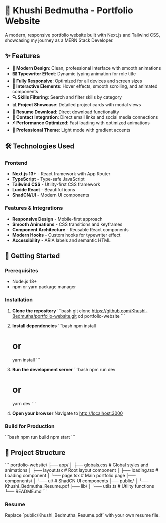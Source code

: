 # 🌟 Khushi Bedmutha - Portfolio Website

A modern, responsive portfolio website built with Next.js and Tailwind CSS, showcasing my journey as a MERN Stack Developer.

## ✨ Features

- **🎨 Modern Design**: Clean, professional interface with smooth animations
- **⌨️ Typewriter Effect**: Dynamic typing animation for role title
- **📱 Fully Responsive**: Optimized for all devices and screen sizes
- **🎯 Interactive Elements**: Hover effects, smooth scrolling, and animated components
- **🔍 Skills Filtering**: Search and filter skills by category
- **📊 Project Showcase**: Detailed project cards with modal views
- **📄 Resume Download**: Direct download functionality
- **📧 Contact Integration**: Direct email links and social media connections
- **⚡ Performance Optimized**: Fast loading with optimized animations
- **🌙 Professional Theme**: Light mode with gradient accents

## 🛠️ Technologies Used

### Frontend
- **Next.js 13+** - React framework with App Router
- **TypeScript** - Type-safe JavaScript
- **Tailwind CSS** - Utility-first CSS framework
- **Lucide React** - Beautiful icons
- **ShadCN/UI** - Modern UI components

### Features & Integrations
- **Responsive Design** - Mobile-first approach
- **Smooth Animations** - CSS transitions and keyframes
- **Component Architecture** - Reusable React components
- **Modern Hooks** - Custom hooks for typewriter effect
- **Accessibility** - ARIA labels and semantic HTML

## 🚀 Getting Started

### Prerequisites
- Node.js 18+ 
- npm or yarn package manager

### Installation

1. **Clone the repository**
   \`\`\`bash
   git clone https://github.com/Khushi-Bedmutha/portfolio-website.git
   cd portfolio-website
   \`\`\`

2. **Install dependencies**
   \`\`\`bash
   npm install
   # or
   yarn install
   \`\`\`

3. **Run the development server**
   \`\`\`bash
   npm run dev
   # or
   yarn dev
   \`\`\`

4. **Open your browser**
   Navigate to [http://localhost:3000](http://localhost:3000)

### Build for Production

\`\`\`bash
npm run build
npm start
\`\`\`

## 📁 Project Structure

\`\`\`
portfolio-website/
├── app/
│   ├── globals.css          # Global styles and animations
│   ├── layout.tsx           # Root layout component
│   ├── loading.tsx          # Loading component
│   └── page.tsx             # Main portfolio page
├── components/
│   └── ui/                  # ShadCN UI components
├── public/
│   └── Khushi_Bedmutha_Resume.pdf
├── lib/
│   └── utils.ts             # Utility functions
└── README.md
\`\`\`

### Resume
Replace \`public/Khushi_Bedmutha_Resume.pdf\` with your own resume file.

